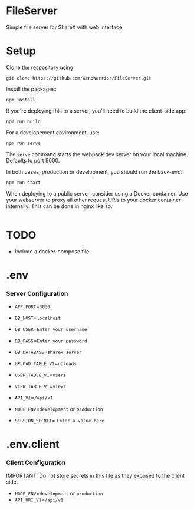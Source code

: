 # FileServer
Simple file server for ShareX with web interface

# Setup
Clone the respository using:
```
git clone https://github.com/XenoWarrior/FileServer.git
```

Install the packages:
```
npm install
```

If you're deploying this to a server, you'll need to build the client-side app:
```
npm run build
```
For a developement environment, use:
```
npm run serve
```
The `serve` command starts the webpack dev server on your local machine. Defaults to port 9000.

In both cases, production or development, you should run the back-end:
```
npm run start
```

When deploying to a public server, consider using a Docker container. Use your webserver to proxy all other request URIs to your docker container internally. 
This can be done in nginx like so:
```

```

# TODO
* Include a docker-compose file.

# .env
### Server Configuration
* `APP_PORT`=`3030`

* `DB_HOST`=`localhost`
* `DB_USER`=`Enter your username`
* `DB_PASS`=`Enter your password`
* `DB_DATABASE`=`sharex_server`

* `UPLOAD_TABLE_V1`=`uploads`
* `USER_TABLE_V1`=`users`
* `VIEW_TABLE_V1`=`views`

* `API_V1`=`/api/v1`
* `NODE_ENV`=`development` or `production`

* `SESSION_SECRET`= `Enter a value here`

# .env.client
### Client Configuration
IMPORTANT: Do not store secrets in this file as they exposed to the client side.
* `NODE_ENV`=`development` or `production`
* `API_URI_V1`=`/api/v1`
